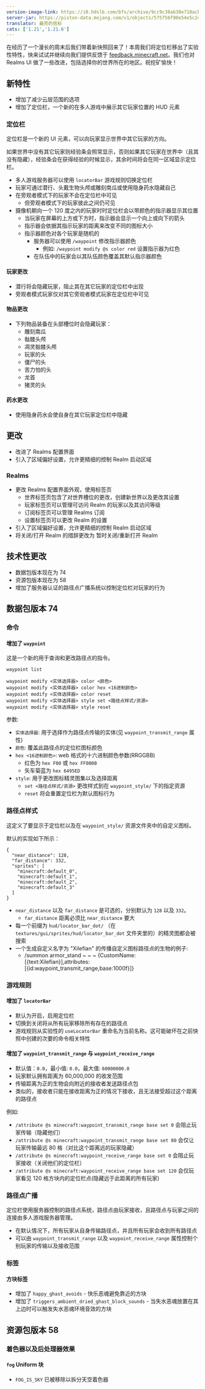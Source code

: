```yaml
---
version-image-link: https://i0.hdslb.com/bfs/archive/9cc9c38ab38e710acbf86e0ac7704f53d29fbf80.png
server-jar: https://piston-data.mojang.com/v1/objects/575756f90e54e5c2cd78997dd9e3579936aa9d6d/server.jar
translator: 最亮的信标
cats: ['1.21','1.21.6']
---
```


在经历了一个漫长的周末后我们带着新快照回来了！本周我们将定位栏移出了实验性特性，快来试试并继续向我们提供反馈于 [feedback.minecraft.net](http://feedback.minecraft.net/)。我们也对 Realms UI 做了一些改进，包括选择你的世界所在的地区。祝挖矿愉快！

## 新特性

- 增加了减少云层范围的选项
- 增加了定位栏，一个新的在多人游戏中展示其它玩家位置的 HUD 元素

### 定位栏

定位栏是一个新的 UI 元素，可以向玩家显示世界中其它玩家的方向。

如果世界中没有其它玩家则经验条会照常显示，否则如果其它玩家在世界中（且其没有隐藏），经验条会在获得经验的时候显示，其余时间将会在同一区域显示定位栏。

- 多人游戏服务器可以使用 `locatorBar` 游戏规则切换定位栏
- 玩家可通过潜行、头戴生物头颅或雕刻南瓜或使用隐身药水隐藏自己
- 在旁观者模式下的玩家不会在定位栏中可见
  - 但旁观者模式下的玩家彼此之间仍可见
- 摄像机朝向一个 120 度之内的玩家时时定位栏会以带颜色的指示器显示其位置
  - 当玩家在屏幕的上方或下方时，指示器会显示一个向上或向下的箭头
  - 指示器会依据其指示玩家的距离来改变不同的图标大小
  - 指示器颜色对各个玩家是随机的
    - 服务器可以使用 `/waypoint` 修改指示器颜色
      - 例如: `/waypoint modify @s color red` 设置指示器为红色
    - 在队伍中的玩家会以其队伍颜色覆盖其默认指示器颜色

#### 玩家更改

- 潜行将会隐藏玩家，阻止其在其它玩家的定位栏中出现
- 旁观者模式玩家仅对其它旁观者模式玩家在定位栏中可见

#### 物品更改

- 下列物品装备在头部槽位时会隐藏玩家：
  - 雕刻南瓜
  - 骷髅头颅
  - 凋灵骷髅头颅
  - 玩家的头
  - 僵尸的头
  - 苦力怕的头
  - 龙首
  - 猪灵的头

#### 药水更改

- 使用隐身药水会使自身在其它玩家定位栏中隐藏

## 更改

- 改进了 Realms 配置界面
- 引入了区域偏好设置，允许更精细的控制 Realm 启动区域

### Realms

- 更改 Realms 配置界面外观，使用标签页
  - 世界标签页包含了对世界槽位的更改，创建新世界以及更改其设置
  - 玩家标签页可以管理可访问 Realm 的玩家以及其访问等级
  - 订阅标签页可以管理 Realms 订阅
  - 设置标签页可以更改 Realm 的设置
- 引入了区域偏好设置，允许更精细的控制 Realm 启动区域
- 将关闭/打开 Realm 的措辞更改为 暂时关闭/重新打开 Realm

## 技术性更改

- 数据包版本现在为 74
- 资源包版本现在为 58
- 增加了服务器认证的路径点广播系统以控制定位栏对玩家的行为

## 数据包版本 74

### 命令

#### 增加了 `waypoint`

这是一个新的用于查询和更改路径点的指令。

```
waypoint list

waypoint modify <实体选择器> color <颜色>
waypoint modify <实体选择器> color hex <16进制颜色>
waypoint modify <实体选择器> color reset
waypoint modify <实体选择器> style set <路径点样式/资源>
waypoint modify <实体选择器> style reset
```

参数:

- `实体选择器`: 用于选择作为路径点传输的实体(见 `waypoint_transmit_range` 属性)
- `颜色`: 覆盖此路径点的定位栏图标颜色
- `hex <16进制颜色>`: web 格式的十六进制颜色参数(RRGGBB)
  - 红色为 `hex F00` 或 `hex FF0000`
  - 矢车菊蓝为 `hex 6495ED`
- `style`: 用于更改图标精灵图集以及选择距离
  - `set <路径点样式/资源>` 更改样式到在 `waypoint_style/` 下的指定资源
  - `reset` 将会重置定位栏为默认图标行为

### 路径点样式

这定义了要显示于定位栏以及在 `waypoint_style/` 资源文件夹中的自定义图标。

默认的实现如下所示：

```
{
  "near_distance": 128,
  "far_distance": 332,
  "sprites": [
    "minecraft:default_0",
    "minecraft:default_1",
    "minecraft:default_2",
    "minecraft:default_3"
  ]
}
```

- `near_distance` 以及 `far_distance` 是可选的，分别默认为 `128` 以及 `332`。
  - `far_distance` 距离必须比 `near_distance` 要大
- 每一个前缀为 `hud/locator_bar_dot/` （在 `textures/gui/sprites/hud/locator_bar_dot` 文件夹里的）的精灵图都会被搜索
- 一个生成自定义名字为 "Xilefian" 的传播自定义图标路径点的生物的例子:
  - /summon armor_stand ~ ~ ~ {CustomName:[{text:Xilefian}],attributes:[{id:waypoint_transmit_range,base:1000f}]}

### 游戏规则

#### 增加了 `locatorBar` 

- 默认为开启，启用定位栏
- 切换到关闭将从所有玩家移除所有存在的路径点
- 游戏规则从实验性的 `useLocatorBar` 重命名为当前名称。这可能破坏在之前快照中创建的次要的命令相关特性

#### 增加了 `waypoint_transmit_range` 与 `waypoint_receive_range`
- 默认值：`0.0`，最小值: `0.0`，最大值: `60000000.0`
- 玩家默认拥有距离为 60,000,000 的收发范围
- 传输距离为正的生物会向附近的接收者发送路径点包
- 类似的，接收者只能在接收距离为正的情况下接收，且无法接受超过这个距离的路径点

例如:

- `/attribute @s minecraft:waypoint_transmit_range base set 0` 会阻止玩家传输（隐藏他们）
- `/attribute @s minecraft:waypoint_transmit_range base set 80` 会仅让玩家传输最远 80 格（对比这个距离远的玩家隐藏）
- `/attribute @s minecraft:waypoint_receive_range base set 0` 会阻止玩家接收（关闭他们的定位栏）
- `/attribute @s minecraft:waypoint_receive_range base set 120` 会仅玩家看见 120 格方块内的定位栏点(隐藏远于此距离的所有玩家)

### 路径点广播

定位栏使用服务器控制的路径点系统，路径点由玩家接收，且路径点与玩家之间的连接由多人游戏服务器管理。

- 在默认情况下，所有玩家从自身传输路径点，并且所有玩家会收到所有路径点
- 可以由 `waypoint_transmit_range` 以及 `waypoint_receive_range` 属性控制个别玩家的传输以及接收范围

### 标签

#### 方块标签

- 增加了 `happy_ghast_avoids` - 快乐恶魂避免靠近的方块
- 增加了 `triggers_ambient_dried_ghast_block_sounds` - 当失水恶魂放置在其上边时可以触发失水恶魂环境音效的方块

## 资源包版本 58

### 着色器以及后处理器效果

#### `fog` Uniform 块

- `FOG_IS_SKY` 已被移除以拆分天空着色器